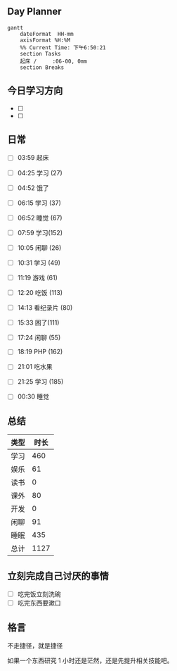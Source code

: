 ## Day Planner
```mermaid
gantt
    dateFormat  HH-mm
    axisFormat %H:%M
    %% Current Time: 下午6:50:21
    section Tasks
    起床 /     :06-00, 0mm
    section Breaks

```

## 今日学习方向
- [ ] 
- [ ] 


## 日常

- [ ] 03:59 起床 
- [ ] 04:25 学习 (27)
- [ ] 04:52 饿了
- [ ] 06:15 学习 (37)
- [ ] 06:52 睡觉 (67)
- [ ] 07:59 学习(152)
- [ ] 10:05 闲聊 (26)
- [ ] 10:31 学习 (49)
- [ ] 11:19 游戏 (61)
- [ ] 12:20 吃饭 (113)
- [ ] 14:13 看纪录片 (80)
- [ ] 15:33  困了(111)
- [ ] 17:24 闲聊 (55)
- [ ] 18:19 PHP (162)
- [ ] 21:01 吃水果
- [ ] 21:25 学习 (185)
- [ ] 00:30 睡觉


## 总结

| 类型 | 时长 |
| ---- | ---- |
| 学习 | 460  |
| 娱乐 | 61   |
| 读书 | 0    |
| 课外 | 80   |
| 开发 | 0    |
| 闲聊 | 91   |
| 睡眠 | 435  |
| 总计 | 1127 |


## 立刻完成自己讨厌的事情
- [ ] 吃完饭立刻洗碗
- [ ] 吃完东西要漱口

## 格言
不走捷径，就是捷径

如果一个东西研究 1 小时还是茫然，还是先提升相关技能吧。
